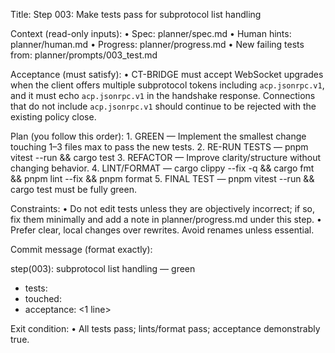 Title: Step 003: Make tests pass for subprotocol list handling

Context (read-only inputs):
	• Spec: planner/spec.md
	• Human hints: planner/human.md
	• Progress: planner/progress.md
	• New failing tests from: planner/prompts/003_test.md

Acceptance (must satisfy):
	• CT-BRIDGE must accept WebSocket upgrades when the client offers multiple subprotocol tokens including `acp.jsonrpc.v1`, and it must echo `acp.jsonrpc.v1` in the handshake response. Connections that do not include `acp.jsonrpc.v1` should continue to be rejected with the existing policy close.

Plan (you follow this order):
	1. GREEN — Implement the smallest change touching 1–3 files max to pass the new tests.
	2. RE-RUN TESTS — pnpm vitest --run && cargo test
	3. REFACTOR — Improve clarity/structure without changing behavior.
	4. LINT/FORMAT — cargo clippy --fix -q && cargo fmt && pnpm lint --fix && pnpm format
	5. FINAL TEST — pnpm vitest --run && cargo test must be fully green.

Constraints:
	• Do not edit tests unless they are objectively incorrect; if so, fix them minimally and add a note in planner/progress.md under this step.
	• Prefer clear, local changes over rewrites. Avoid renames unless essential.

Commit message (format exactly):

step(003): subprotocol list handling — green

- tests: <list the test names that were failing>
- touched: <files>
- acceptance: <1 line>

Exit condition:
	• All tests pass; lints/format pass; acceptance demonstrably true.
